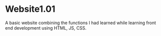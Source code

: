 # Website1.01
A basic website combining the functions I had learned while learning front end development using HTML, JS, CSS.
